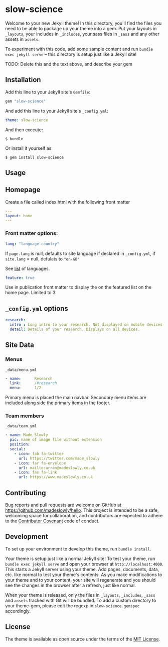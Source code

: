 # slow-science

Welcome to your new Jekyll theme! In this directory, you'll find the files you need to be able to package up your theme into a gem. Put your layouts in `_layouts`, your includes in `_includes`, your sass files in `_sass` and any other assets in `assets`.

To experiment with this code, add some sample content and run `bundle exec jekyll serve` – this directory is setup just like a Jekyll site!

TODO: Delete this and the text above, and describe your gem


## Installation

Add this line to your Jekyll site's `Gemfile`:

```ruby
gem "slow-science"
```

And add this line to your Jekyll site's `_config.yml`:

```yaml
theme: slow-science
```

And then execute:

    $ bundle

Or install it yourself as:

    $ gem install slow-science

## Usage

## Homepage

Create a file called index.html with the following front matter

```yaml
---
layout: home
---
```

### Front matter options:

```yaml
lang: "language-country"
```
If `page.lang` is null, defaults to site language if declared in `_config.yml`, if `site.lang` = null, defulats to `"en-GB"`

See [list](https://www.w3schools.com/tags/ref_language_codes.asp) of languages.

```yaml
feature: true
```
Use in publication front matter to display the on the featured list on the home page. Limited to 3.

## `_config.yml` options


```yaml
research:
  intro : Long intro to your research. Not displayed on mobile devices.
  detail: Details of your research. Displays on all devices.
```


## Site Data

### Menus

`_data/menu.yml`

```yaml
- name:      Research
  link:      /#research
  menu:      1/2
```

Primary menu is placed the main navbar. Secondary menu items are included along side the primary items in the footer.

### Team members

`_data/team.yml`

```yaml
- name: Made Slowly
  pic: name of image file without extension
  position:
  social:
    - icon: fab fa-twitter
      url: https://twitter.com/made_slowly
    - icon: far fa-envelope
      url: mailto:arran@madeslowly.co.uk
    - icon: fas fa-link
      url: https://www.madeslowly.co.uk
```

## Contributing

Bug reports and pull requests are welcome on GitHub at https://github.com/madeslowly/hello. This project is intended to be a safe, welcoming space for collaboration, and contributors are expected to adhere to the [Contributor Covenant](http://contributor-covenant.org) code of conduct.

## Development

To set up your environment to develop this theme, run `bundle install`.

Your theme is setup just like a normal Jekyll site! To test your theme, run `bundle exec jekyll serve` and open your browser at `http://localhost:4000`. This starts a Jekyll server using your theme. Add pages, documents, data, etc. like normal to test your theme's contents. As you make modifications to your theme and to your content, your site will regenerate and you should see the changes in the browser after a refresh, just like normal.

When your theme is released, only the files in `_layouts`, `_includes`, `_sass` and `assets` tracked with Git will be bundled.
To add a custom directory to your theme-gem, please edit the regexp in `slow-science.gemspec` accordingly.

## License

The theme is available as open source under the terms of the [MIT License](https://opensource.org/licenses/MIT).
